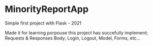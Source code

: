 # MinorityReportApp
Simple first project with Flask - 2021 

Made it for learning porpouse this project has succefully implement; Requests & Responses Body; Login, Logout, Model, Forms, etc...
